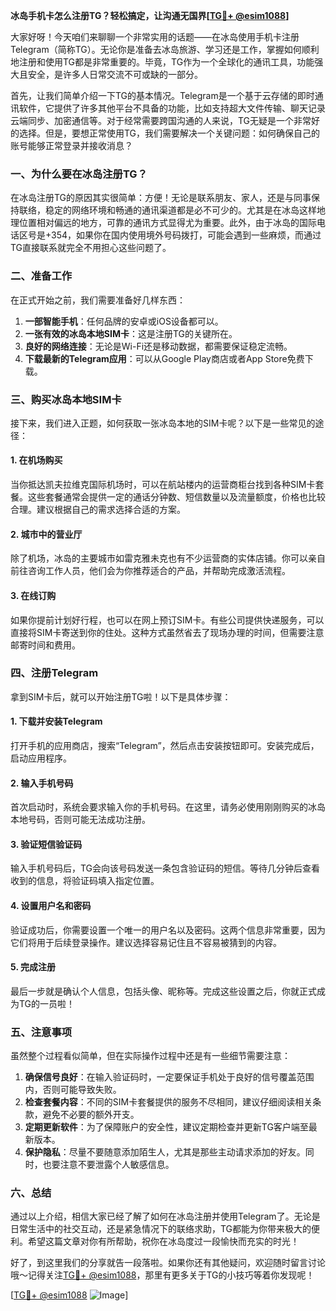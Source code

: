 **冰岛手机卡怎么注册TG？轻松搞定，让沟通无国界[[TG💪+ @esim1088](https://t.me/s/esim1088)]**

大家好呀！今天咱们来聊聊一个非常实用的话题——在冰岛使用手机卡注册Telegram（简称TG）。无论你是准备去冰岛旅游、学习还是工作，掌握如何顺利地注册和使用TG都是非常重要的。毕竟，TG作为一个全球化的通讯工具，功能强大且安全，是许多人日常交流不可或缺的一部分。

首先，让我们简单介绍一下TG的基本情况。Telegram是一个基于云存储的即时通讯软件，它提供了许多其他平台不具备的功能，比如支持超大文件传输、聊天记录云端同步、加密通信等。对于经常需要跨国沟通的人来说，TG无疑是一个非常好的选择。但是，要想正常使用TG，我们需要解决一个关键问题：如何确保自己的账号能够正常登录并接收消息？

### 一、为什么要在冰岛注册TG？

在冰岛注册TG的原因其实很简单：方便！无论是联系朋友、家人，还是与同事保持联络，稳定的网络环境和畅通的通讯渠道都是必不可少的。尤其是在冰岛这样地理位置相对偏远的地方，可靠的通讯方式显得尤为重要。此外，由于冰岛的国际电话区号是+354，如果你在国内使用境外号码拨打，可能会遇到一些麻烦，而通过TG直接联系就完全不用担心这些问题了。

### 二、准备工作

在正式开始之前，我们需要准备好几样东西：

1. **一部智能手机**：任何品牌的安卓或iOS设备都可以。
2. **一张有效的冰岛本地SIM卡**：这是注册TG的关键所在。
3. **良好的网络连接**：无论是Wi-Fi还是移动数据，都需要保证稳定流畅。
4. **下载最新的Telegram应用**：可以从Google Play商店或者App Store免费下载。

### 三、购买冰岛本地SIM卡

接下来，我们进入正题，如何获取一张冰岛本地的SIM卡呢？以下是一些常见的途径：

#### 1. 在机场购买
当你抵达凯夫拉维克国际机场时，可以在航站楼内的运营商柜台找到各种SIM卡套餐。这些套餐通常会提供一定的通话分钟数、短信数量以及流量额度，价格也比较合理。建议根据自己的需求选择合适的方案。

#### 2. 城市中的营业厅
除了机场，冰岛的主要城市如雷克雅未克也有不少运营商的实体店铺。你可以亲自前往咨询工作人员，他们会为你推荐适合的产品，并帮助完成激活流程。

#### 3. 在线订购
如果你提前计划好行程，也可以在网上预订SIM卡。有些公司提供快递服务，可以直接将SIM卡寄送到你的住处。这种方式虽然省去了现场办理的时间，但需要注意邮寄时间和费用。

### 四、注册Telegram

拿到SIM卡后，就可以开始注册TG啦！以下是具体步骤：

#### 1. 下载并安装Telegram
打开手机的应用商店，搜索“Telegram”，然后点击安装按钮即可。安装完成后，启动应用程序。

#### 2. 输入手机号码
首次启动时，系统会要求输入你的手机号码。在这里，请务必使用刚刚购买的冰岛本地号码，否则可能无法成功注册。

#### 3. 验证短信验证码
输入手机号码后，TG会向该号码发送一条包含验证码的短信。等待几分钟后查看收到的信息，将验证码填入指定位置。

#### 4. 设置用户名和密码
验证成功后，你需要设置一个唯一的用户名以及密码。这两个信息非常重要，因为它们将用于后续登录操作。建议选择容易记住且不容易被猜到的内容。

#### 5. 完成注册
最后一步就是确认个人信息，包括头像、昵称等。完成这些设置之后，你就正式成为TG的一员啦！

### 五、注意事项

虽然整个过程看似简单，但在实际操作过程中还是有一些细节需要注意：

1. **确保信号良好**：在输入验证码时，一定要保证手机处于良好的信号覆盖范围内，否则可能导致失败。
2. **检查套餐内容**：不同的SIM卡套餐提供的服务不尽相同，建议仔细阅读相关条款，避免不必要的额外开支。
3. **定期更新软件**：为了保障账户的安全性，建议定期检查并更新TG客户端至最新版本。
4. **保护隐私**：尽量不要随意添加陌生人，尤其是那些主动请求添加的好友。同时，也要注意不要泄露个人敏感信息。

### 六、总结

通过以上介绍，相信大家已经了解了如何在冰岛注册并使用Telegram了。无论是日常生活中的社交互动，还是紧急情况下的联络求助，TG都能为你带来极大的便利。希望这篇文章对你有所帮助，祝你在冰岛度过一段愉快而充实的时光！

好了，到这里我们的分享就告一段落啦。如果你还有其他疑问，欢迎随时留言讨论哦～记得关注[TG💪+ @esim1088](https://t.me/s/esim1088)，那里有更多关于TG的小技巧等着你发现呢！

[[TG💪+ @esim1088](https://t.me/s/esim1088) ![Image](https://i.postimg.cc/4NQfJmqS/Snipaste-2025-05-13-00-14-12.png)]